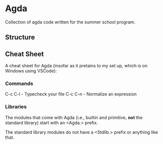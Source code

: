 # Agda

Collection of agda code written for the summer school program.

## Structure



## Cheat Sheet

A cheat sheet for Agda (insofar as it pretains to my set up, which is on Windows using VSCode):

### Commands

C-c C-l - Typecheck your file
C-c C-n - Normalize an expression

### Libraries

The modules that come with Agda (i.e., builtin and primitive, **not** the standard library) start
with an \<Agda.\> prefix.

The standard library modules do not have a \<Stdlib.\> prefix or anything like that.
